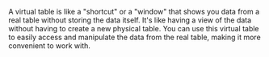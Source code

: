 A virtual table is like a "shortcut" or a "window" that shows you data from a real table without storing the data itself. It's like having a view of the data without having to create a new physical table. You can use this virtual table to easily access and manipulate the data from the real table, making it more convenient to work with.